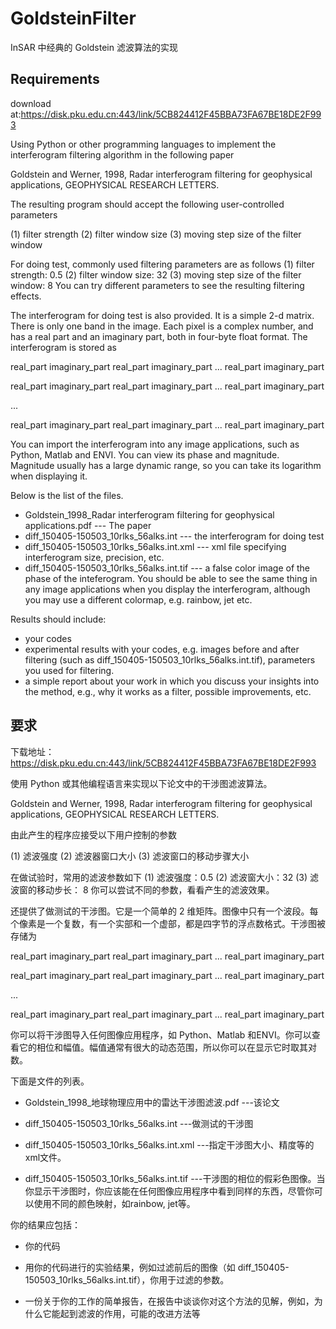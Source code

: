 # GoldsteinFilter
InSAR 中经典的 Goldstein 滤波算法的实现

## Requirements

download at:https://disk.pku.edu.cn:443/link/5CB824412F45BBA73FA67BE18DE2F993 


Using Python or other programming languages to implement the interferogram filtering algorithm in the following paper

Goldstein and Werner, 1998, Radar interferogram filtering for geophysical applications, GEOPHYSICAL RESEARCH LETTERS.

The resulting program should accept the following user-controlled parameters

(1) filter strength
(2) filter window size
(3) moving step size of the filter window

For doing test, commonly used filtering parameters are as follows
(1) filter strength: 0.5
(2) filter window size: 32
(3) moving step size of the filter window: 8
You can try different parameters to see the resulting filtering effects.


The interferogram for doing test is also provided. It is a simple 2-d matrix. There is only one band in the image. Each pixel is a complex number, and has a real part and an imaginary part, both in four-byte float format. The interferogram is stored as


real_part imaginary_part real_part imaginary_part ... real_part imaginary_part

real_part imaginary_part real_part imaginary_part ... real_part imaginary_part

...

real_part imaginary_part real_part imaginary_part ... real_part imaginary_part



You can import the interferogram into any image applications, such as Python, Matlab and ENVI. You can view its phase and magnitude. Magnitude usually has a large dynamic range, so you can take its logarithm when displaying it.


Below is the list of the files.

* Goldstein_1998_Radar interferogram filtering for geophysical applications.pdf --- The paper
* diff_150405-150503_10rlks_56alks.int --- the interferogram for doing test
* diff_150405-150503_10rlks_56alks.int.xml --- xml file specifying interferogram size, precision, etc.
* diff_150405-150503_10rlks_56alks.int.tif --- a false color image of the phase of the inteferogram. You should be able to see the same thing in any image applications when you display the interferogram, although you may use a different colormap, e.g. rainbow, jet etc.



Results should include:

* your codes
* experimental results with your codes, e.g. images before and after filtering (such as diff_150405-150503_10rlks_56alks.int.tif), parameters you used for filtering.
* a simple report about your work in which you discuss your insights into the method, e.g., why it works as a filter, possible improvements, etc.

## 要求

下载地址：https://disk.pku.edu.cn:443/link/5CB824412F45BBA73FA67BE18DE2F993

使用 Python 或其他编程语言来实现以下论文中的干涉图滤波算法。

Goldstein and Werner, 1998, Radar interferogram filtering for geophysical applications, GEOPHYSICAL RESEARCH LETTERS.

由此产生的程序应接受以下用户控制的参数

(1) 滤波强度
(2) 滤波器窗口大小
(3) 滤波窗口的移动步骤大小

在做试验时，常用的滤波参数如下
(1) 滤波强度：0.5
(2) 滤波窗大小：32
(3) 滤波窗的移动步长： 8
你可以尝试不同的参数，看看产生的滤波效果。

还提供了做测试的干涉图。它是一个简单的 2 维矩阵。图像中只有一个波段。每个像素是一个复数，有一个实部和一个虚部，都是四字节的浮点数格式。干涉图被存储为

real_part imaginary_part real_part imaginary_part ... real_part imaginary_part

real_part imaginary_part real_part imaginary_part ... real_part imaginary_part

...

real_part imaginary_part real_part imaginary_part ... real_part imaginary_part

你可以将干涉图导入任何图像应用程序，如 Python、Matlab 和ENVI。你可以查看它的相位和幅值。幅值通常有很大的动态范围，所以你可以在显示它时取其对数。

下面是文件的列表。

- Goldstein_1998_地球物理应用中的雷达干涉图滤波.pdf ---该论文

- diff_150405-150503_10rlks_56alks.int ---做测试的干涉图

- diff_150405-150503_10rlks_56alks.int.xml ---指定干涉图大小、精度等的xml文件。

- diff_150405-150503_10rlks_56alks.int.tif ---干涉图的相位的假彩色图像。当你显示干涉图时，你应该能在任何图像应用程序中看到同样的东西，尽管你可以使用不同的颜色映射，如rainbow, jet等。

你的结果应包括：

- 你的代码

- 用你的代码进行的实验结果，例如过滤前后的图像（如 diff_150405-150503_10rlks_56alks.int.tif），你用于过滤的参数。

- 一份关于你的工作的简单报告，在报告中谈谈你对这个方法的见解，例如，为什么它能起到滤波的作用，可能的改进方法等
